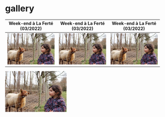 # gallery

| Week-end à La Ferté (03/2022)  | Week-end à La Ferté (03/2022) | Week-end à La Ferté (03/2022) |
| ------------- | ------------- | ------------- |
| [<img src="https://github.com/Illymor/illymor.github.io/blob/main/gallery/2022.03-we-la-ferte.jpg" width="200">](http://google.com.au/)  | <img src="https://github.com/Illymor/illymor.github.io/blob/main/gallery/2022.03-we-la-ferte.jpg" alt="drawing" width="200"/>  | <img src="https://github.com/Illymor/illymor.github.io/blob/main/gallery/2022.03-we-la-ferte.jpg" alt="drawing" width="200"/>  |


<a href="http://example.com/" target="_blank">
<img src="https://github.com/Illymor/illymor.github.io/blob/main/docs/assets/2022.03-we-la-ferte.jpg" width="200">
</a>
